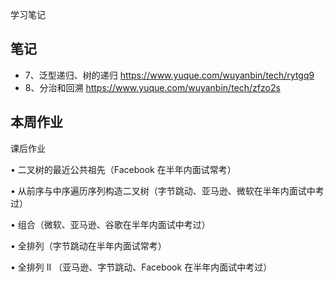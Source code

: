 学习笔记

## 笔记

- 7、泛型递归、树的递归 https://www.yuque.com/wuyanbin/tech/rytgq9
- 8、分治和回溯 https://www.yuque.com/wuyanbin/tech/zfzo2s

## 本周作业

课后作业

• 二叉树的最近公共祖先（Facebook 在半年内面试常考）

• 从前序与中序遍历序列构造二叉树（字节跳动、亚马逊、微软在半年内面试中考过）

• 组合（微软、亚马逊、谷歌在半年内面试中考过）

• 全排列（字节跳动在半年内面试常考）

• 全排列 II （亚马逊、字节跳动、Facebook 在半年内面试中考过）
